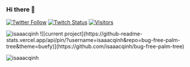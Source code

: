 ### Hi there 👋

[![Twitter Follow](https://img.shields.io/twitter/follow/Isaaac0001?color=09f&label=%40Isaaac&style=flat-square)](https://twitter.com/Isaaac0001)
[![Twitch Status](https://img.shields.io/twitch/status/isaaacgg?style=flat-square)](https://twitch.tv/isaaacgg)
[![Visitors](https://komarev.com/ghpvc/?username=isaaacqinh&color=blue&style=flat-square)](https://github.com/isaaacqinh)

<p><img align="left" src="https://github-readme-stats.vercel.app/api/top-langs/?username=isaaacqinh&layout=compact&hide=html" alt="isaaacqinh" /></p>
![[current project](https://github-readme-stats.vercel.app/api/pin/?username=isaaacqinh&repo=bug-free-palm-tree&theme=buefy)](https://github.com/isaaacqinh/bug-free-palm-tree)

<p>&nbsp;<img align="left" src="https://github-readme-stats.vercel.app/api?username=isaaacqinh&show_icons=true" alt="isaaacqinh" /></p>
